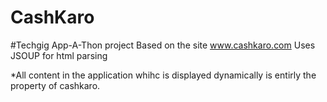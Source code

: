 # CashKaro

#Techgig App-A-Thon project
Based on the site www.cashkaro.com 
Uses JSOUP for html parsing




*All content in the application whihc is displayed dynamically is entirly the property of cashkaro.
